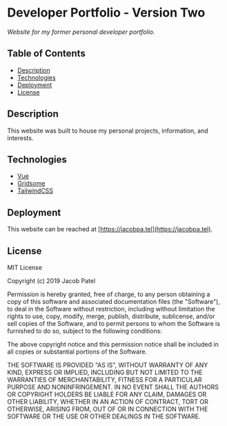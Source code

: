# Developer Portfolio - Version Two

*Website for my former personal developer portfolio.* 

## Table of Contents
- [Description](#description)
- [Technologies](#technologies)
- [Deployment](#deployment)
- [License](#license)

## Description

This website was built to house my personal projects, information, and interests.

## Technologies

* [Vue](https://vuejs.org/)
* [Gridsome](https://gridsome.org/)
* [TailwindCSS](https://tailwindcss.com/)

## Deployment

 This website can be reached at [https://jacobpa.tel](https://jacobpa.tel).

## License

 MIT License

Copyright (c) 2019 Jacob Patel

Permission is hereby granted, free of charge, to any person obtaining a copy
of this software and associated documentation files (the "Software"), to deal
in the Software without restriction, including without limitation the rights
to use, copy, modify, merge, publish, distribute, sublicense, and/or sell
copies of the Software, and to permit persons to whom the Software is
furnished to do so, subject to the following conditions:

The above copyright notice and this permission notice shall be included in all
copies or substantial portions of the Software.

THE SOFTWARE IS PROVIDED "AS IS", WITHOUT WARRANTY OF ANY KIND, EXPRESS OR
IMPLIED, INCLUDING BUT NOT LIMITED TO THE WARRANTIES OF MERCHANTABILITY,
FITNESS FOR A PARTICULAR PURPOSE AND NONINFRINGEMENT. IN NO EVENT SHALL THE
AUTHORS OR COPYRIGHT HOLDERS BE LIABLE FOR ANY CLAIM, DAMAGES OR OTHER
LIABILITY, WHETHER IN AN ACTION OF CONTRACT, TORT OR OTHERWISE, ARISING FROM,
OUT OF OR IN CONNECTION WITH THE SOFTWARE OR THE USE OR OTHER DEALINGS IN THE
SOFTWARE.
